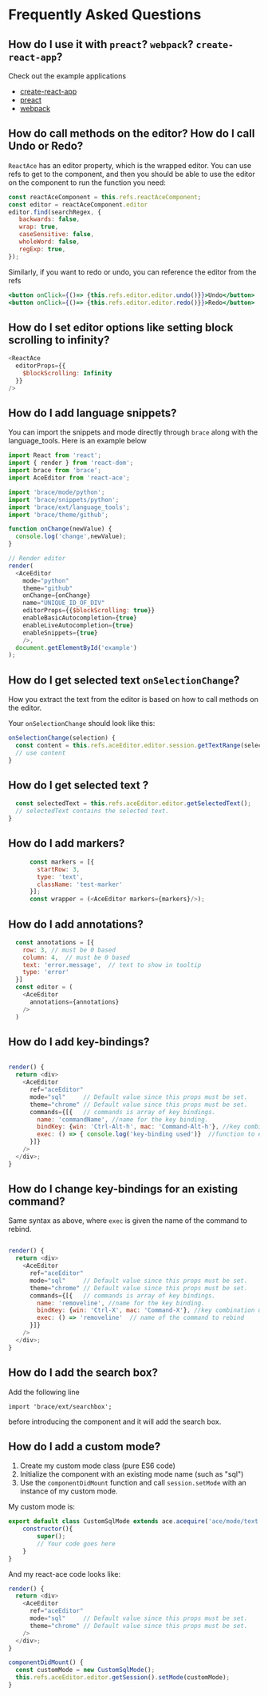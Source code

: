 # Frequently Asked Questions

## How do I use it with `preact`? `webpack`? `create-react-app`?

Check out the example applications

* [create-react-app](https://github.com/securingsincity/react-ace-create-react-app-example)
* [preact](https://github.com/securingsincity/react-ace-preact-example)
* [webpack](https://github.com/securingsincity/react-ace-webpack-example)


## How do call methods on the editor? How do I call Undo or Redo?

`ReactAce` has an editor property, which is the wrapped editor. You can use refs to get to the component, and then you should be able to use the editor on the component to run the function you need:

```javascript
const reactAceComponent = this.refs.reactAceComponent;
const editor = reactAceComponent.editor
editor.find(searchRegex, {
   backwards: false,
   wrap: true,
   caseSensitive: false,
   wholeWord: false,
   regExp: true,
});
```

Similarly, if you want to redo or undo, you can reference the editor from the refs

```jsx
<button onClick={()=> {this.refs.editor.editor.undo()}}>Undo</button>
<button onClick={()=> {this.refs.editor.editor.redo()}}>Redo</button>
```

## How do I set editor options like setting block scrolling to infinity?

```javascript
<ReactAce
  editorProps={{
    $blockScrolling: Infinity
  }}
/>
```

## How do I add language snippets?

You can import the snippets and mode directly through `brace` along with the language_tools. Here is an example below


```javascript
import React from 'react';
import { render } from 'react-dom';
import brace from 'brace';
import AceEditor from 'react-ace';

import 'brace/mode/python';
import 'brace/snippets/python';
import 'brace/ext/language_tools';
import 'brace/theme/github';

function onChange(newValue) {
  console.log('change',newValue);
}

// Render editor
render(
  <AceEditor
    mode="python"
    theme="github"
    onChange={onChange}
    name="UNIQUE_ID_OF_DIV"
    editorProps={{$blockScrolling: true}}
    enableBasicAutocompletion={true}
    enableLiveAutocompletion={true}
    enableSnippets={true}
    />,
  document.getElementById('example')
);
```

## How do I get selected text `onSelectionChange`?

How you extract the text from the editor is based on how to call methods on the editor.

Your `onSelectionChange` should look like this:

```javascript
onSelectionChange(selection) {
  const content = this.refs.aceEditor.editor.session.getTextRange(selection.getRange());
  // use content
}
```

## How do I get selected text ?
```javascript
  const selectedText = this.refs.aceEditor.editor.getSelectedText();
  // selectedText contains the selected text.
}
```

## How do I add markers?
```javascript
      const markers = [{
        startRow: 3,
        type: 'text',
        className: 'test-marker'
      }];
      const wrapper = (<AceEditor markers={markers}/>);
```

## How do I add annotations?
```javascript
  const annotations = [{
    row: 3, // must be 0 based
    column: 4,  // must be 0 based
    text: 'error.message',  // text to show in tooltip
    type: 'error'
  }]
  const editor = (
    <AceEditor
      annotations={annotations}
    />
  )
```
## How do I add key-bindings?
```javascript

render() {
  return <div>
    <AceEditor
      ref="aceEditor"
      mode="sql"     // Default value since this props must be set.
      theme="chrome" // Default value since this props must be set.
      commands={[{   // commands is array of key bindings.
        name: 'commandName', //name for the key binding.
        bindKey: {win: 'Ctrl-Alt-h', mac: 'Command-Alt-h'}, //key combination used for the command.
        exec: () => { console.log('key-binding used')}  //function to execute when keys are pressed.
      }]}
    />
  </div>;
}
```
## How do I change key-bindings for an existing command?
Same syntax as above, where `exec` is given the name of the command to rebind.
```javascript

render() {
  return <div>
    <AceEditor
      ref="aceEditor"
      mode="sql"     // Default value since this props must be set.
      theme="chrome" // Default value since this props must be set.
      commands={[{   // commands is array of key bindings.
        name: 'removeline', //name for the key binding.
        bindKey: {win: 'Ctrl-X', mac: 'Command-X'}, //key combination used for the command.
        exec: () => 'removeline'  // name of the command to rebind
      }]}
    />
  </div>;
}
```

## How do I add the search box?
Add the following line

`import 'brace/ext/searchbox';`

before introducing the component and it will add the search box.

## How do I add a custom mode?

1. Create my custom mode class (pure ES6 code)
2. Initialize the component with an existing mode name (such as "sql")
3. Use the `componentDidMount` function and call `session.setMode` with an instance of my custom mode.

My custom mode is:
```javascript
export default class CustomSqlMode extends ace.acequire('ace/mode/text').Mode {
	constructor(){
		super();
		// Your code goes here
	}
}
```

And my react-ace code looks like:
```javascript
render() {
  return <div>
    <AceEditor
      ref="aceEditor"
      mode="sql"     // Default value since this props must be set.
      theme="chrome" // Default value since this props must be set.
    />
  </div>;
}

componentDidMount() {
  const customMode = new CustomSqlMode();
  this.refs.aceEditor.editor.getSession().setMode(customMode);
}
```

